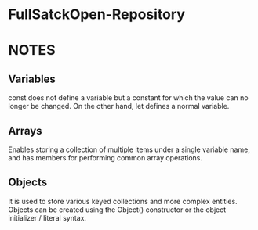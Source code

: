 # FullSatckOpen-Repository

# NOTES

## Variables
const does not define a variable but a constant for which the value can no longer be changed. On the other hand, let defines a normal variable.

## Arrays
Enables storing a collection of multiple items under a single variable name, and has members for performing common array operations.

## Objects
It is used to store various keyed collections and more complex entities. Objects can be created using the Object() constructor or the object initializer / literal syntax.